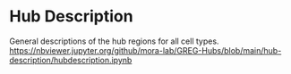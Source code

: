 # Hub Description
General descriptions of the hub regions for all cell types.
https://nbviewer.jupyter.org/github/mora-lab/GREG-Hubs/blob/main/hub-description/hubdescription.ipynb
